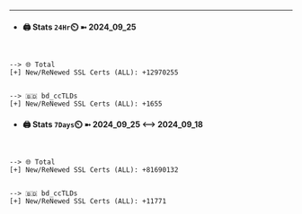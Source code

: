 

---
- #### 🖨️ **Stats** `24Hr`⏲️ ➼ 2024_09_25
```console


--> 🌐 Total
[+] New/ReNewed SSL Certs (ALL): +12970255


--> 🇧🇩 bd_ccTLDs
[+] New/ReNewed SSL Certs (ALL): +1655

```

- #### 🖨️ **Stats** `7Days`⏲️ ➼ 2024_09_25 <--> 2024_09_18
```console


--> 🌐 Total
[+] New/ReNewed SSL Certs (ALL): +81690132


--> 🇧🇩 bd_ccTLDs
[+] New/ReNewed SSL Certs (ALL): +11771

```

